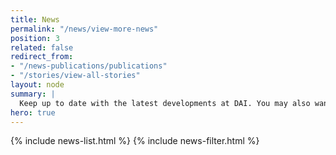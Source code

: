 ```yaml
---
title: News
permalink: "/news/view-more-news"
position: 3
related: false
redirect_from:
- "/news-publications/publications"
- "/stories/view-all-stories"
layout: node
summary: |
  Keep up to date with the latest developments at DAI. You may also want to check out our social media channels—[Facebook](https://facebook.com/daiglobal), [LinkedIn](https://www.linkedin.com/company/dai/), and [Twitter](https://twitter.com/daiglobal)—or [sign up](https://www.dai.com/sign-up) for our newsletter.
hero: true
---
```

 
{% include news-list.html %}
{% include news-filter.html %}
